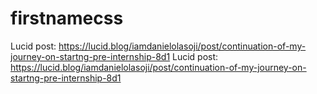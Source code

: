 # firstnamecss
Lucid post: https://lucid.blog/iamdanielolasoji/post/continuation-of-my-journey-on-startng-pre-internship-8d1
Lucid post: https://lucid.blog/iamdanielolasoji/post/continuation-of-my-journey-on-startng-pre-internship-8d1
